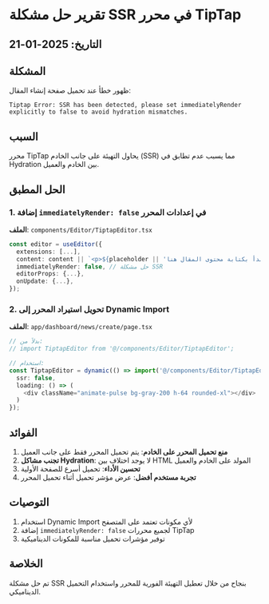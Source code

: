 # تقرير حل مشكلة SSR في محرر TipTap

## التاريخ: 2025-01-21

## المشكلة
ظهور خطأ عند تحميل صفحة إنشاء المقال:
```
Tiptap Error: SSR has been detected, please set immediatelyRender explicitly to false to avoid hydration mismatches.
```

## السبب
محرر TipTap يحاول التهيئة على جانب الخادم (SSR) مما يسبب عدم تطابق في Hydration بين الخادم والعميل.

## الحل المطبق

### 1. إضافة `immediatelyRender: false` في إعدادات المحرر
**الملف**: `components/Editor/TiptapEditor.tsx`
```typescript
const editor = useEditor({
  extensions: [...],
  content: content || `<p>${placeholder || 'ابدأ بكتابة محتوى المقال هنا...'}</p>`,
  immediatelyRender: false, // حل مشكلة SSR
  editorProps: {...},
  onUpdate: {...},
});
```

### 2. تحويل استيراد المحرر إلى Dynamic Import
**الملف**: `app/dashboard/news/create/page.tsx`
```typescript
// بدلاً من:
// import TiptapEditor from '@/components/Editor/TiptapEditor';

// استخدام:
const TiptapEditor = dynamic(() => import('@/components/Editor/TiptapEditor'), {
  ssr: false,
  loading: () => (
    <div className="animate-pulse bg-gray-200 h-64 rounded-xl"></div>
  )
});
```

## الفوائد
1. **منع تحميل المحرر على الخادم**: يتم تحميل المحرر فقط على جانب العميل
2. **تجنب مشاكل Hydration**: لا يوجد اختلاف بين HTML المولد على الخادم والعميل
3. **تحسين الأداء**: تحميل أسرع للصفحة الأولية
4. **تجربة مستخدم أفضل**: عرض مؤشر تحميل أثناء تحميل المحرر

## التوصيات
1. استخدام Dynamic Import لأي مكونات تعتمد على المتصفح
2. إضافة `immediatelyRender: false` لجميع محررات TipTap
3. توفير مؤشرات تحميل مناسبة للمكونات الديناميكية

## الخلاصة
تم حل مشكلة SSR بنجاح من خلال تعطيل التهيئة الفورية للمحرر واستخدام التحميل الديناميكي. 